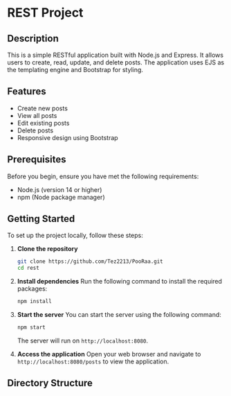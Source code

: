 # REST Project

## Description
This is a simple RESTful application built with Node.js and Express. It allows users to create, read, update, and delete posts. The application uses EJS as the templating engine and Bootstrap for styling.

## Features
- Create new posts
- View all posts
- Edit existing posts
- Delete posts
- Responsive design using Bootstrap

## Prerequisites
Before you begin, ensure you have met the following requirements:
- Node.js (version 14 or higher)
- npm (Node package manager)

## Getting Started

To set up the project locally, follow these steps:

1. **Clone the repository**
   ```bash
   git clone https://github.com/Tez2213/PooRaa.git
   cd rest
   ```

2. **Install dependencies**
   Run the following command to install the required packages:
   ```bash
   npm install
   ```

3. **Start the server**
   You can start the server using the following command:
   ```bash
   npm start
   ```
   The server will run on `http://localhost:8080`.

4. **Access the application**
   Open your web browser and navigate to `http://localhost:8080/posts` to view the application.

## Directory Structure